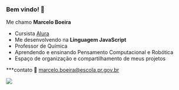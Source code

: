 ### Bem vindo! 💙

Me chamo **Marcelo Boeira**
- Cursista [Alura](https://www.alura.com.br)
- Me desenvolvendo na **Linguagem JavaScript**
- Professor de Química
- Aprendendo e ensinando Pensamento Computacional e Robótica
- Espaço de organização e compartilhamento de meus projetos

***contato 📧 marcelo.boeira@escola.pr.gov.br

![]([https://user-images.githubusercontent.com/126190561/235769994-971685cf-a982-4169-9189-64dd1d100853.png](https://tenor.com/pt-BR/view/science-chemicals-boom-gif-17172056))

